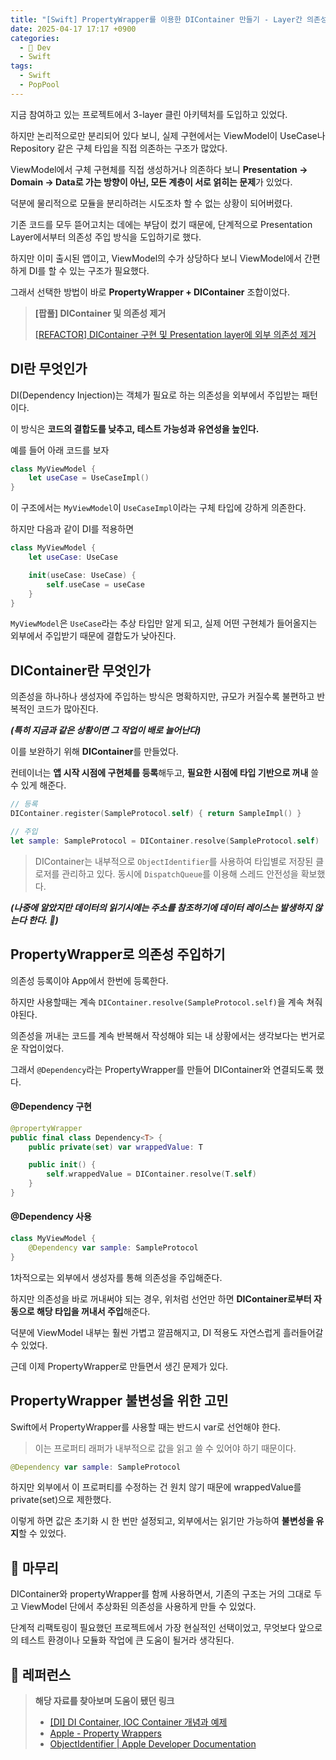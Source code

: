 ```yaml
---
title: "[Swift] PropertyWrapper를 이용한 DIContainer 만들기 - Layer간 의존성 흐름 개선하기"
date: 2025-04-17 17:17 +0900
categories:
  - 🍎 Dev
  - Swift
tags:
  - Swift
  - PopPool
---
```

지금 참여하고 있는 프로젝트에서 3-layer 클린 아키텍처를 도입하고 있었다.  

하지만 논리적으로만 분리되어 있다 보니, 실제 구현에서는 ViewModel이 UseCase나 Repository 같은 구체 타입을 직접 의존하는 구조가 많았다.

ViewModel에서 구체 구현체를 직접 생성하거나 의존하다 보니 **Presentation → Domain → Data로 가는 방향이 아닌, 모든 계층이 서로 얽히는 문제**가 있었다.

덕분에 물리적으로 모듈을 분리하려는 시도조차 할 수 없는 상황이 되어버렸다.

기존 코드를 모두 뜯어고치는 데에는 부담이 컸기 때문에, 단계적으로 Presentation Layer에서부터 의존성 주입 방식을 도입하기로 했다.

하지만 이미 출시된 앱이고, ViewModel의 수가 상당하다 보니 ViewModel에서 간편하게 DI를 할 수 있는 구조가 필요했다.

그래서 선택한 방법이 바로 **PropertyWrapper + DIContainer** 조합이었다.

> **\[팝풀] DIContainer 및 의존성 제거** 
> 
> [[REFACTOR] DIContainer 구현 및 Presentation layer에 외부 의존성 제거](https://github.com/PopPool/iOS/pull/115)

## DI란 무엇인가

DI(Dependency Injection)는 객체가 필요로 하는 의존성을 외부에서 주입받는 패턴이다. 

이 방식은 **코드의 결합도를 낮추고, 테스트 가능성과 유연성을 높인다.**

예를 들어 아래 코드를 보자

```swift
class MyViewModel {
	let useCase = UseCaseImpl()
}
```

이 구조에서는 `MyViewModel`이 `UseCaseImpl`이라는 구체 타입에 강하게 의존한다.

하지만 다음과 같이 DI를 적용하면

```swift
class MyViewModel {
	let useCase: UseCase

	init(useCase: UseCase) {
		self.useCase = useCase
	}
}
```

`MyViewModel`은 `UseCase`라는 추상 타입만 알게 되고, 실제 어떤 구현체가 들어올지는 외부에서 주입받기 때문에 결합도가 낮아진다.

## DIContainer란 무엇인가

의존성을 하나하나 생성자에 주입하는 방식은 명확하지만, 규모가 커질수록 불편하고 반복적인 코드가 많아진다.

_**(특히 지금과 같은 상황이면 그 작업이 배로 늘어난다)**_

이를 보완하기 위해 **DIContainer**를 만들었다. 

컨테이너는 **앱 시작 시점에 구현체를 등록**해두고, **필요한 시점에 타입 기반으로 꺼내** 쓸 수 있게 해준다.

```swift
// 등록
DIContainer.register(SampleProtocol.self) { return SampleImpl() }

// 주입
let sample: SampleProtocol = DIContainer.resolve(SampleProtocol.self)
```

> DIContainer는 내부적으로 `ObjectIdentifier`를 사용하여 타입별로 저장된 클로저를 관리하고 있다.
> 동시에 `DispatchQueue`를 이용해 스레드 안전성을 확보했다.

_**(나중에 알았지만 데이터의 읽기시에는 주소를 참조하기에 데이터 레이스는 발생하지 않는다 한다. 🥲)**_

## PropertyWrapper로 의존성 주입하기

의존성 등록이야 App에서 한번에 등록한다.

하지만 사용할때는 계속 `DIContainer.resolve(SampleProtocol.self)`을 계속 쳐줘야된다.

의존성을 꺼내는 코드를 계속 반복해서 작성해야 되는 내 상황에서는 생각보다는 번거로운 작업이었다.

그래서 `@Dependency`라는 PropertyWrapper를 만들어 DIContainer와 연결되도록 했다.

#### **@Dependency 구현**
```swift
@propertyWrapper
public final class Dependency<T> {
    public private(set) var wrappedValue: T

    public init() {
        self.wrappedValue = DIContainer.resolve(T.self)
    }
}
```

#### **@Dependency 사용**

```swift
class MyViewModel {
    @Dependency var sample: SampleProtocol
}
```

1차적으로는 외부에서 생성자를 통해 의존성을 주입해준다.

하지만 의존성을 바로 꺼내써야 되는 경우, 위처럼 선언만 하면 **DIContainer로부터 자동으로 해당 타입을 꺼내서 주입**해준다.

덕분에 ViewModel 내부는 훨씬 가볍고 깔끔해지고, DI 적용도 자연스럽게 흘러들어갈 수 있었다.

근데 이제 PropertyWrapper로 만들면서 생긴 문제가 있다.

## **PropertyWrapper 불변성을 위한 고민**

Swift에서 PropertyWrapper를 사용할 때는 반드시 var로 선언해야 한다.

> 이는 프로퍼티 래퍼가 내부적으로 값을 읽고 쓸 수 있어야 하기 때문이다.

```swift
@Dependency var sample: SampleProtocol
```

하지만 외부에서 이 프로퍼티를 수정하는 건 원치 않기 때문에 wrappedValue를 private(set)으로 제한했다.

이렇게 하면 값은 초기화 시 한 번만 설정되고, 외부에서는 읽기만 가능하여 **불변성을 유지**할 수 있었다.

## 🏁 마무리

DIContainer와 propertyWrapper를 함께 사용하면서, 기존의 구조는 거의 그대로 두고 ViewModel 단에서 추상화된 의존성을 사용하게 만들 수 있었다.

단계적 리팩토링이 필요했던 프로젝트에서 가장 현실적인 선택이었고, 무엇보다 앞으로의 테스트 환경이나 모듈화 작업에 큰 도움이 될거라 생각된다.

## 🔗 레퍼런스
> **해당 자료를 찾아보며 도움이 됐던 링크**
> - [[DI] DI Container, IOC Container 개념과 예제](https://eunjin3786.tistory.com/233)
>- [Apple - Property Wrappers](https://docs.swift.org/swift-book/documentation/the-swift-programming-language/properties/#Property-Wrappers)
>- [ObjectIdentifier \| Apple Developer Documentation](https://developer.apple.com/documentation/swift/objectidentifier)
